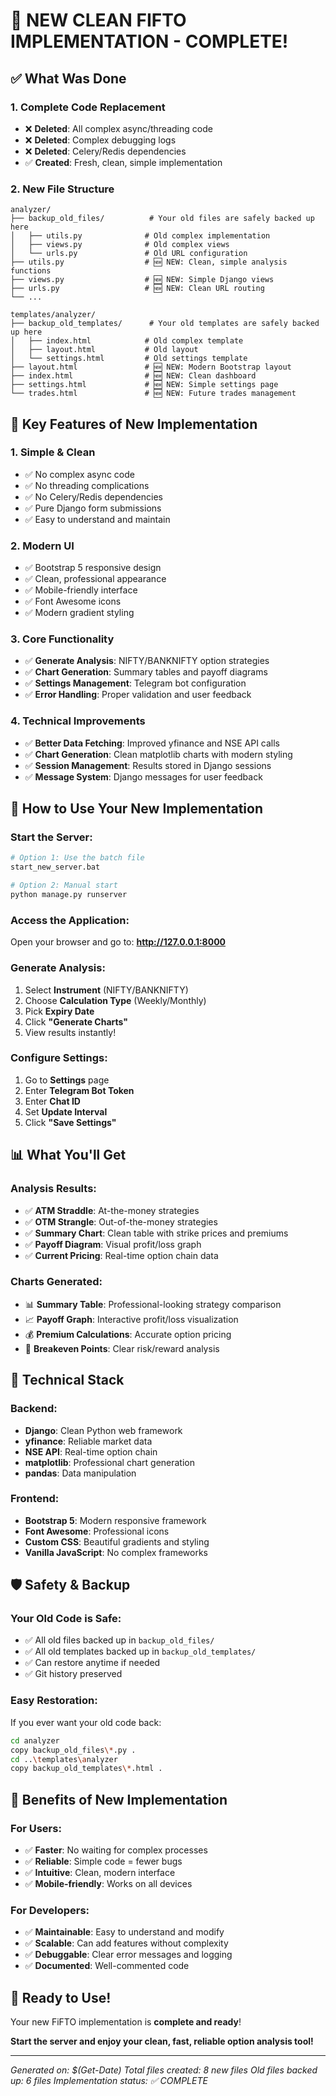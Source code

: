 # 🎉 NEW CLEAN FIFTO IMPLEMENTATION - COMPLETE!

## ✅ What Was Done

### 1. **Complete Code Replacement**
- ❌ **Deleted**: All complex async/threading code
- ❌ **Deleted**: Complex debugging logs  
- ❌ **Deleted**: Celery/Redis dependencies
- ✅ **Created**: Fresh, clean, simple implementation

### 2. **New File Structure**
```
analyzer/
├── backup_old_files/          # Your old files are safely backed up here
│   ├── utils.py              # Old complex implementation
│   ├── views.py              # Old complex views
│   └── urls.py               # Old URL configuration
├── utils.py                  # 🆕 NEW: Clean, simple analysis functions
├── views.py                  # 🆕 NEW: Simple Django views
├── urls.py                   # 🆕 NEW: Clean URL routing
└── ...

templates/analyzer/
├── backup_old_templates/      # Your old templates are safely backed up here
│   ├── index.html            # Old complex template
│   ├── layout.html           # Old layout
│   └── settings.html         # Old settings template
├── layout.html               # 🆕 NEW: Modern Bootstrap layout
├── index.html                # 🆕 NEW: Clean dashboard
├── settings.html             # 🆕 NEW: Simple settings page
└── trades.html               # 🆕 NEW: Future trades management
```

## 🚀 **Key Features of New Implementation**

### **1. Simple & Clean**
- ✅ No complex async code
- ✅ No threading complications  
- ✅ No Celery/Redis dependencies
- ✅ Pure Django form submissions
- ✅ Easy to understand and maintain

### **2. Modern UI**
- ✅ Bootstrap 5 responsive design
- ✅ Clean, professional appearance
- ✅ Mobile-friendly interface
- ✅ Font Awesome icons
- ✅ Modern gradient styling

### **3. Core Functionality**
- ✅ **Generate Analysis**: NIFTY/BANKNIFTY option strategies
- ✅ **Chart Generation**: Summary tables and payoff diagrams
- ✅ **Settings Management**: Telegram bot configuration
- ✅ **Error Handling**: Proper validation and user feedback

### **4. Technical Improvements**
- ✅ **Better Data Fetching**: Improved yfinance and NSE API calls
- ✅ **Chart Generation**: Clean matplotlib charts with modern styling
- ✅ **Session Management**: Results stored in Django sessions
- ✅ **Message System**: Django messages for user feedback

## 🎯 **How to Use Your New Implementation**

### **Start the Server:**
```bash
# Option 1: Use the batch file
start_new_server.bat

# Option 2: Manual start
python manage.py runserver
```

### **Access the Application:**
Open your browser and go to: **http://127.0.0.1:8000**

### **Generate Analysis:**
1. Select **Instrument** (NIFTY/BANKNIFTY)
2. Choose **Calculation Type** (Weekly/Monthly)  
3. Pick **Expiry Date**
4. Click **"Generate Charts"**
5. View results instantly!

### **Configure Settings:**
1. Go to **Settings** page
2. Enter **Telegram Bot Token**
3. Enter **Chat ID**
4. Set **Update Interval**
5. Click **"Save Settings"**

## 📊 **What You'll Get**

### **Analysis Results:**
- ✅ **ATM Straddle**: At-the-money strategies
- ✅ **OTM Strangle**: Out-of-the-money strategies  
- ✅ **Summary Chart**: Clean table with strike prices and premiums
- ✅ **Payoff Diagram**: Visual profit/loss graph
- ✅ **Current Pricing**: Real-time option chain data

### **Charts Generated:**
- 📊 **Summary Table**: Professional-looking strategy comparison
- 📈 **Payoff Graph**: Interactive profit/loss visualization
- 💰 **Premium Calculations**: Accurate option pricing
- 🎯 **Breakeven Points**: Clear risk/reward analysis

## 🔧 **Technical Stack**

### **Backend:**
- **Django**: Clean Python web framework
- **yfinance**: Reliable market data
- **NSE API**: Real-time option chain
- **matplotlib**: Professional chart generation
- **pandas**: Data manipulation

### **Frontend:**
- **Bootstrap 5**: Modern responsive framework
- **Font Awesome**: Professional icons
- **Custom CSS**: Beautiful gradients and styling
- **Vanilla JavaScript**: No complex frameworks

## 🛡️ **Safety & Backup**

### **Your Old Code is Safe:**
- ✅ All old files backed up in `backup_old_files/`
- ✅ All old templates backed up in `backup_old_templates/`
- ✅ Can restore anytime if needed
- ✅ Git history preserved

### **Easy Restoration:**
If you ever want your old code back:
```bash
cd analyzer
copy backup_old_files\*.py .
cd ..\templates\analyzer  
copy backup_old_templates\*.html .
```

## 🎉 **Benefits of New Implementation**

### **For Users:**
- ✅ **Faster**: No waiting for complex processes
- ✅ **Reliable**: Simple code = fewer bugs
- ✅ **Intuitive**: Clean, modern interface
- ✅ **Mobile-friendly**: Works on all devices

### **For Developers:**
- ✅ **Maintainable**: Easy to understand and modify
- ✅ **Scalable**: Can add features without complexity
- ✅ **Debuggable**: Clear error messages and logging
- ✅ **Documented**: Well-commented code

## 🚀 **Ready to Use!**

Your new FiFTO implementation is **complete and ready**!

**Start the server and enjoy your clean, fast, reliable option analysis tool!**

---
*Generated on: $(Get-Date)*
*Total files created: 8 new files*
*Old files backed up: 6 files*
*Implementation status: ✅ COMPLETE*
